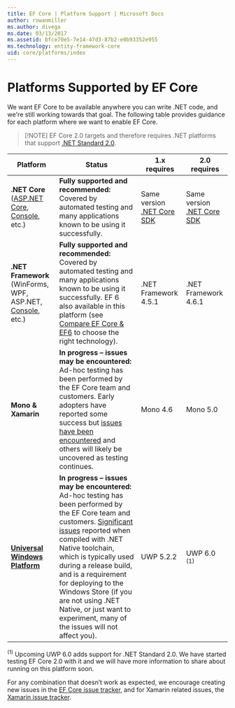 ```yaml
---
title: EF Core | Platform Support | Microsoft Docs
author: rowanmiller
ms.author: divega
ms.date: 03/13/2017
ms.assetid: bfce70e5-7e14-47d3-87b2-e0b93352e955
ms.technology: entity-framework-core
uid: core/platforms/index
---
```


# Platforms Supported by EF Core

We want EF Core to be available anywhere you can write .NET code, and we're still working towards that goal. The following table provides guidance for each platform where we want to enable EF Core.

> [!NOTE] EF Core 2.0 targets and therefore requires .NET platforms that support [.NET Standard 2.0](https://docs.microsoft.com/en-us/dotnet/standard/net-standard).

| Platform | Status | 1.x requires | 2.0 requires
|-|-|-|-
| **.NET Core** ([ASP.NET Core](../get-started/aspnetcore/), [Console](../get-started/netcore), etc.) | **Fully supported and recommended:** Covered by automated testing and many applications known to be using it successfully. | Same version [.NET Core SDK](https://www.microsoft.com/net/core/) | Same version [.NET Core SDK](https://www.microsoft.com/net/core/)
| **.NET Framework** (WinForms, WPF, ASP.NET, [Console](../get-started/full-dotnet), etc.) | **Fully supported and recommended:**  Covered by automated testing and many applications known to be using it successfully. EF 6 also available in this platform (see [Compare EF Core & EF6](../../efcore-and-ef6/index.md) to choose the right technology). | .NET Framework 4.5.1 | .NET Framework 4.6.1
| **Mono & Xamarin** | **In progress – issues may be encountered:** Ad-hoc testing has been performed by the EF Core team and customers. Early adopters have reported some success but [issues have been encountered](https://github.com/aspnet/entityframework/issues?q=is%3Aopen+is%3Aissue+label%3Aarea-xamarin) and others will likely be uncovered as testing continues. | Mono 4.6 | Mono 5.0
| [**Universal Windows Platform**](../get-started/uwp) |  **In progress – issues may be encountered:** Ad-hoc testing has been performed by the EF Core team and customers. [Significant issues](https://github.com/aspnet/entityframework/issues?utf8=%E2%9C%93&q=is%3Aopen%20is%3Aissue%20label%3Aarea-uwp%20) reported when compiled with .NET Native toolchain, which is typically used during a release build, and is a requirement for deploying to the Windows Store (if you are not using .NET Native, or just want to experiment, many of the issues will not affect you). | UWP 5.2.2 | UWP 6.0 <sup>(1)</sup>

<sup>(1)</sup> Upcoming UWP 6.0 adds support for .NET Standard 2.0. We have started testing EF Core 2.0 with it and we will have more information to share about running on this platform soon.

For any combination that doesn’t work as expected, we encourage creating new issues in the [EF Core issue tracker](https://github.com/aspnet/entityframework/issues/new), and for Xamarin related issues, the [Xamarin issue tracker](https://bugzilla.xamarin.com/newbug).
